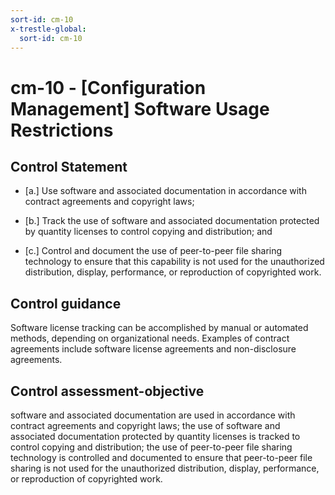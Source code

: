 ```yaml
---
sort-id: cm-10
x-trestle-global:
  sort-id: cm-10
---
```


# cm-10 - \[Configuration Management\] Software Usage Restrictions

## Control Statement

- \[a.\] Use software and associated documentation in accordance with contract agreements and copyright laws;

- \[b.\] Track the use of software and associated documentation protected by quantity licenses to control copying and distribution; and

- \[c.\] Control and document the use of peer-to-peer file sharing technology to ensure that this capability is not used for the unauthorized distribution, display, performance, or reproduction of copyrighted work.

## Control guidance

Software license tracking can be accomplished by manual or automated methods, depending on organizational needs. Examples of contract agreements include software license agreements and non-disclosure agreements.

## Control assessment-objective

software and associated documentation are used in accordance with contract agreements and copyright laws;
the use of software and associated documentation protected by quantity licenses is tracked to control copying and distribution;
the use of peer-to-peer file sharing technology is controlled and documented to ensure that peer-to-peer file sharing is not used for the unauthorized distribution, display, performance, or reproduction of copyrighted work.
